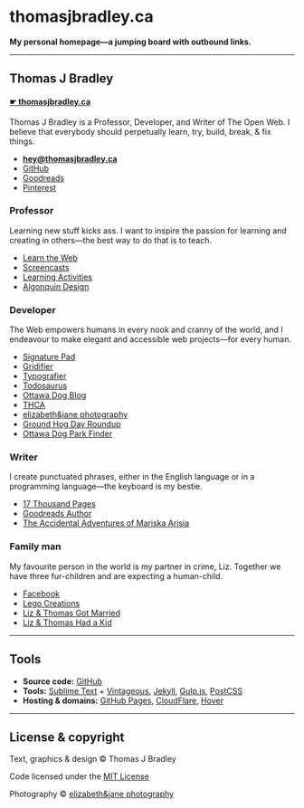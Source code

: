 # thomasjbradley.ca

**My personal homepage—a jumping board with outbound links.**

---

## Thomas J Bradley

#### [☛ thomasjbradley.ca](https://thomasjbradley.ca)

Thomas J Bradley is a Professor, Developer, and Writer of The Open Web. I believe that everybody should perpetually learn, try, build, break, & fix things.

- **[hey@thomasjbradley.ca](mailto:hey@thomasjbradley.ca)**
- [GitHub](https://github.com/thomasjbradley)
- [Goodreads](https://www.goodreads.com/author/show/3917042.Thomas_J_Bradley)
- [Pinterest](https://www.pinterest.com/thomasjbradley/)

### Professor

Learning new stuff kicks ass. I want to inspire the passion for learning and creating in others—the best way to do that is to teach.

- [Learn the Web](http://learn-the-web.algonquindesign.ca)
- [Screencasts](https://www.youtube.com/user/acinteractivedesign)
- [Learning Activities](http://activities.learn-the-web.algonquindesign.ca)
- [Algonquin Design](http://algonquindesign.ca)

### Developer

The Web empowers humans in every nook and cranny of the world, and I endeavour to make elegant and accessible web projects—for every human.

- [Signature Pad](https://github.com/thomasjbradley/signature-pad/)
- [Gridifier](http://gridifier.web-dev.tools)
- [Typografier](http://typografier.web-dev.tools)
- [Todosaurus](https://github.com/thomasjbradley/todosaurus)
- [Ottawa Dog Blog](http://ottawadogblog.ca/)
- [THCA](https://thca.ca/)
- [elizabeth&jane photography](http://elizabethandjane.ca/)
- [Ground Hog Day Roundup](http://groundhogdayroundup.ca/)
- [Ottawa Dog Park Finder](http://parkfinder.ottawadogblog.ca/)

### Writer

I create punctuated phrases, either in the English language or in a programming language—the keyboard is my bestie.

- [17 Thousand Pages](https://17thousandpages.ca/)
- [Goodreads Author](https://www.goodreads.com/author/show/3917042.Thomas_J_Bradley)
- [The Accidental Adventures of Mariska Arisia](https://17thousandpages.ca/books/accidental-adventures-mariska-arisia/)

### Family man

My favourite person in the world is my partner in crime, Liz. Together we have three fur-children and are expecting a human-child.

- [Facebook](https://www.facebook.com/thomasjbradley)
- [Lego Creations](https://www.flickr.com/photos/thomasjbradley)
- [Liz & Thomas Got Married](http://lizandthomasgotmarried.ca/)
- [Liz & Thomas Had a Kid](http://lizandthomashadakid.ca/)

---

## Tools

- **Source code:** <a href="https://github.com/thomasjbradley/thomasjbradley.ca" rel="external">GitHub</a>
- **Tools:** <a href="https://www.sublimetext.com/" rel="external">Sublime Text</a> + <a href="https://github.com/guillermooo/Vintageous" rel="external">Vintageous</a>, <a href="http://jekyllrb.com/" rel="external">Jekyll</a>, <a href="http://gulpjs.com/" rel="external">Gulp.js</a>, <a href="https://github.com/postcss/postcss" rel="external">PostCSS</a>
- **Hosting & domains:** <a href="https://pages.github.com/" rel="external">GitHub Pages</a>, <a href="https://www.cloudflare.com/" rel="external">CloudFlare</a>, <a href="https://www.hover.com/" rel="external">Hover</a>

---

## License & copyright

Text, graphics & design © Thomas J Bradley

Code licensed under the [MIT License](https://github.com/thomasjbradley/thomasjbradley.ca/blob/gh-pages/LICENSE)

Photography © [elizabeth&amp;jane photography](http://elizabethandjane.ca)
